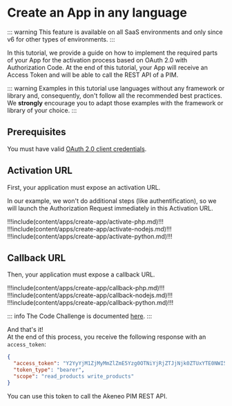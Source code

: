 # Create an App in any language

::: warning
This feature is available on all SaaS environments and only since v6 for other types of environments.
:::

In this tutorial, we provide a guide on how to implement the required parts of your App
for the activation process based on OAuth 2.0 with Authorization Code.
At the end of this tutorial, your App will receive an Access Token and will be able to call the REST API of a PIM.

::: warning
Examples in this tutorial use languages without any framework or library and, consequently, don't follow
all the recommended best practices. We **strongly** encourage you to adapt those examples with the framework or
library of your choice.
:::

## Prerequisites

You must have valid [OAuth 2.0 client credentials](/apps/using-oauth2.html#credentials).

## Activation URL

First, your application must expose an activation URL.

In our example, we won't do additional steps (like authentification), so we will launch the Authorization Request
immediately in this Activation URL.


!!!include(content/apps/create-app/activate-php.md)!!!
!!!include(content/apps/create-app/activate-nodejs.md)!!!
!!!include(content/apps/create-app/activate-python.md)!!!

## Callback URL

Then, your application must expose a callback URL.


!!!include(content/apps/create-app/callback-php.md)!!!
!!!include(content/apps/create-app/callback-nodejs.md)!!!
!!!include(content/apps/create-app/callback-python.md)!!!



::: info
The Code Challenge is documented [here](/apps/using-oauth2.html#whats-the-code-challenge).
:::

And that's it!  
At the end of this process, you receive the following response with an `access_token`:

```json
{
  "access_token": "Y2YyYjM1ZjMyMmZlZmE5Yzg0OTNiYjRjZTJjNjk0ZTUxYTE0NWI5Zm",
  "token_type": "bearer",
  "scope": "read_products write_products"
}
```

You can use this token to call the Akeneo PIM REST API.
